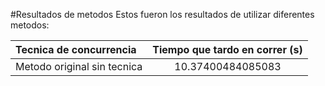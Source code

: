 #Resultados de metodos
Estos fueron los resultados de utilizar diferentes metodos:

|Tecnica de concurrencia|Tiempo que tardo en correr (s)|
|:---|:----:
|Metodo original sin tecnica|10.37400484085083|
